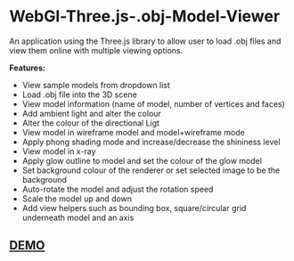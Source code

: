 # WebGl-Three.js-.obj-Model-Viewer
An application using the Three.js library to allow user to load .obj files and view them online with multiple viewing options.

<b>Features:</b>
- View sample models from dropdown list
- Load .obj file into the 3D scene
- View model information (name of model, number of vertices and faces)
- Add ambient light and alter the colour
- Alter the colour of the directional Ligt
- View model in wireframe model and model+wireframe mode
- Apply phong shading mode and increase/decrease the shininess level
- View model in x-ray
- Apply glow outline to model and set the colour of the glow model
- Set background colour of the renderer or set selected image to be the background
- Auto-rotate the model and adjust the rotation speed
- Scale the model up and down
- Add view helpers such as bounding box, square/circular grid underneath model and an axis

<h2><a href="http://adjam.heliohost.org/3d-viewer" target="_blank">DEMO</a></h2>
